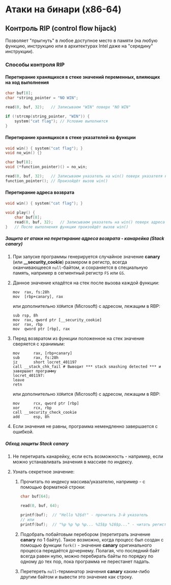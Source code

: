 # Атаки на бинари (x86-64)

## Контроль RIP (control flow hijack)

Позволяет "прыгнуть" в любое доступное место в памяти (на любую функцию, инструкцию или в архитектурах Intel даже на "середину" инструкции).

### Способы контроля RIP

#### Перетирание хранящихся в стеке значений переменных, влияющих на ход выполнения

```c
char buf[8];
char *string_pointer = "NO WIN";

read(0, buf, 32);	// Записываем "WIN" поверх "NO WIN"

if (!strcmp(string_pointer, "WIN")) {
    system("cat flag");	// Условие выполнится
}
```



#### Перетирание хранящихся в стеке указателей на функции

```c
void win() { system("cat flag"); }
void no_win() {}

char buf[8];
void (*function_pointer)() = no_win;

read(0, buf, 32);	// Записываем указатель на win() поверх указателя на no_win()
function_pointer();	// Произойдёт вызов win()
```



#### Перетирание адреса возврата

```c
void win() { system("cat flag"); }

void play() {
    char buf[8];
    read(0, buf, 32);	// Записываем указатель на win() поверх адреса возврата из play()
}	// После выполнения функции произойдёт вызов win()
```

##### Защита от атаки на перетирание адреса возврата - канарейка (Stack canary)

1. При запуске программы генерируется случайное значение **canary** (или **__security_cookie**) размером в регистр, всегда оканчивающееся `null`-байтом, и сохраняется в специальную память, например в сегментный регистр `FS` или `GS`.

2. Данное значение кладётся на стек после вызова каждой функции:

   ```assembly
   mov	rax, fs:28h
   mov	[rbp+canary], rax
   ```

   или дополнительно `XOR`ится (Microsoft) с адресом, лежащим в RBP:

   ```assembly
   sub rsp, 8h
   mov	rax, qword ptr [__security_cookie] 
   xor	rax, rbp 
   mov	qword ptr [rbp], rax
   ```

3. Перед возвратом из функции положенное на стек значение сверяется с хранимым:

   ```assembly
   mov		rax, [rbp+canary]
   sub		rax, fs:28h
   jz		short locret_401197
   call	__stack_chk_fail # Выводит *** stack smashing detected *** и завершает программу
   locret_401197:
   leave
   retn
   ```

   или дополнительно `XOR`ится (Microsoft) с адресом, лежащим в RBP:

   ```assembly
   mov		rcx, qword ptr [rbp]
   xor		rcx, rbp 
   call	__security_check_cookie
   add		esp, 8h
   ```

4. Если значения не равны, программа немендленно завершается с ошибкой.

##### Обход защиты Stack canary

1. Не перетирать канарейку, если есть возможность - например, если можно устанавливать значения в массиве по индексу.

2. Узнать секретное значение:

   1. Прочитать по индексу массива/указателю, например - с помощью форматной строки:

      ```c
      char buf[64];
      
      read(0, buf, 64);
      
      printf(buf);	// "Hello %3$d!" - прочитать 3-й указатель
      // или
      printf(buf);	// "%p %p %p %p... %15$p %16$p..." - читать регистры и стек
      ```

   2. Подобрать побайтовым перебором (перетитрать значение **canary** по 1 байту). Такое возможно, когда процесс был создан с помощью функции `fork()` - значение **canary** оригинального процесса передаётся дочернему. Полагая, что последний байт всегда равен нулю, можно перебирать байты по порядку по одному до тех пор, пока программа не перестанет падать.

   3. Перетереть `null`-терминатор значения **canary** каким-либо другим байтом и вывести это значение как строку.

